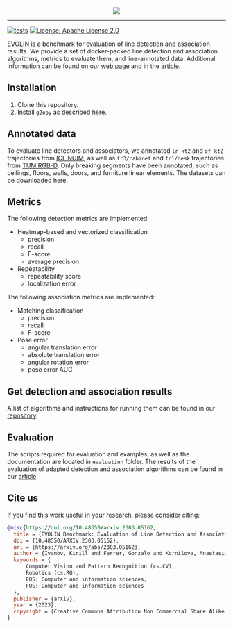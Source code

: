 <div align="center">
  <img src="https://raw.githubusercontent.com/prime-slam/evolin/documentation/assets/logo.png">
</div>

---
[![tests](https://github.com/prime-slam/evolin/actions/workflows/ci.yml/badge.svg?branch=main)](https://github.com/prime-slam/evolin/actions/workflows/ci.yml)
[![License: Apache License 2.0](https://img.shields.io/github/license/saltstack/salt)](https://opensource.org/license/apache-2-0/)

EVOLIN is a benchmark for evaluation of line detection and association results. We provide a set of docker-packed line detection and association algorithms, metrics to evaluate them, and line-annotated data.
Additional information can be found on our [web page](https://prime-slam.github.io/evolin/) and in the [article](https://arxiv.org/abs/2303.05162).

## Installation
1. Clone this repository.
2. Install `g2opy` as described [here](https://github.com/uoip/g2opy).

## Annotated data
To evaluate line detectors and associators,
we annotated `lr kt2` and `of kt2` trajectories from [ICL NUIM](https://www.doc.ic.ac.uk/~ahanda/VaFRIC/iclnuim.html),
as well as `fr3/cabinet` and `fr1/desk` trajectories from [TUM RGB-D](https://cvg.cit.tum.de/data/datasets/rgbd-dataset).
Only breaking segments have been annotated,
such as ceilings, floors, walls, doors, and furniture linear elements.
The datasets can be downloaded here.

## Metrics

The following detection metrics are implemented:
* Heatmap-based and vectorized classification
  * precision
  * recall
  * F-score
  * average precision
* Repeatability
  * repeatability score
  * localization error

The following association metrics are implemented:
* Matching classification
  * precision
  * recall
  * F-score
* Pose error
  * angular translation error
  * absolute translation error
  * angular rotation error
  * pose error AUC

## Get detection and association results
A list of algorithms and instructions for running them can be found in our [repository](https://github.com/prime-slam/line-detection-association-dockers).

## Evaluation
The scripts required for evaluation and examples, as well as the documentation are located in `evaluation` folder.
The results of the evaluation of adapted detection and association algorithms can be found in our [article](https://arxiv.org/abs/2303.05162).
## Cite us
If you find this work useful in your research, please consider citing:
```bibtex
@misc{https://doi.org/10.48550/arxiv.2303.05162,
  title = {EVOLIN Benchmark: Evaluation of Line Detection and Association},
  doi = {10.48550/ARXIV.2303.05162},
  url = {https://arxiv.org/abs/2303.05162},
  author = {Ivanov, Kirill and Ferrer, Gonzalo and Kornilova, Anastasiia},
  keywords = {
      Computer Vision and Pattern Recognition (cs.CV),
      Robotics (cs.RO),
      FOS: Computer and information sciences,
      FOS: Computer and information sciences
  },
  publisher = {arXiv},
  year = {2023},
  copyright = {Creative Commons Attribution Non Commercial Share Alike 4.0 International}
}
```
